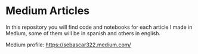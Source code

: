 # Medium Articles
In this repository you will find code and notebooks for each article I made in Medium, some of them will be in spanish and others in english.


Medium profile: https://sebascar322.medium.com/

